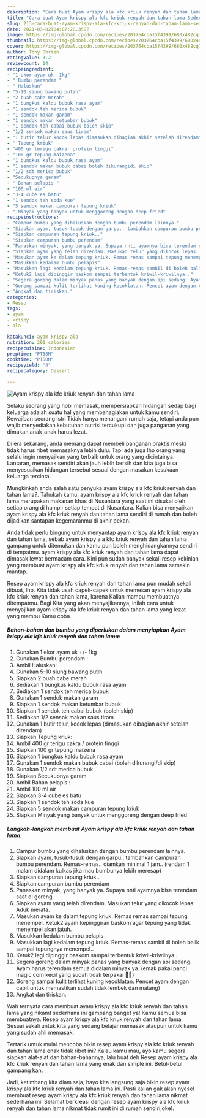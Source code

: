 ```yaml
---
description: "Cara buat Ayam krispy ala kfc kriuk renyah dan tahan lama Sederhana Untuk Jualan"
title: "Cara buat Ayam krispy ala kfc kriuk renyah dan tahan lama Sederhana Untuk Jualan"
slug: 213-cara-buat-ayam-krispy-ala-kfc-kriuk-renyah-dan-tahan-lama-sederhana-untuk-jualan
date: 2021-03-02T04:07:28.358Z
image: https://img-global.cpcdn.com/recipes/203764cba15f4399/680x482cq70/ayam-krispy-ala-kfc-kriuk-renyah-dan-tahan-lama-foto-resep-utama.jpg
thumbnail: https://img-global.cpcdn.com/recipes/203764cba15f4399/680x482cq70/ayam-krispy-ala-kfc-kriuk-renyah-dan-tahan-lama-foto-resep-utama.jpg
cover: https://img-global.cpcdn.com/recipes/203764cba15f4399/680x482cq70/ayam-krispy-ala-kfc-kriuk-renyah-dan-tahan-lama-foto-resep-utama.jpg
author: Tony Obrien
ratingvalue: 3.2
reviewcount: 14
recipeingredient:
- "1 ekor ayam uk  1kg"
- " Bumbu perendam "
- " Haluskan"
- "5-10 siung bawang putih"
- "2 buah cabe merah"
- "1 bungkus kaldu bubuk rasa ayam"
- "1 sendok teh merica bubuk"
- "1 sendok makan garam"
- "1 sendok makan ketumbar bubuk"
- "1 sendok teh cabai bubuk boleh skip"
- "1/2 sensok makan saus tiram"
- "1 butir telur kocok lepas dimasukan dibagian akhir setelah direndam"
- " Tepung kriuk"
- "400 gr terigu cakra  protein tinggi"
- "100 gr tepung maizena"
- "1 bungkus kaldu bubuk rasa ayam"
- "1 sendok makan bubuk cabai boleh dikurangidi skip"
- "1/2 sdt merica bubuk"
- "Secukupnya garam"
- " Bahan pelapis "
- "100 ml air"
- "3-4 cube es batu"
- "1 sendok teh soda kue"
- "5 sendok makan campuran tepung kriuk"
- " Minyak yang banyak untuk menggoreng dengan deep fried"
recipeinstructions:
- "Campur bumbu yang dihaluskan dengan bumbu perendam lainnya."
- "Siapkan ayam, tusuk-tusuk dengan garpu.. tambahkan campuran bumbu perendam. Remas-remas.. diamkan minimal 1 jam.. (rendam 1 malam didalam kulkas jika mau bumbunya lebih meresap)"
- "Siapkan campuran tepung kriuk.."
- "Siapkan campuran bumbu perendam"
- "Panaskan minyak, yang banyak ya. Supaya nnti ayamnya bisa terendam saat di goreng."
- "Siapkan ayam yang telah direndam. Masukan telur yang dikocok lepas. Aduk merata."
- "Masukan ayam ke dalam tepung kriuk. Remas remas sampai tepung menempel. Ketuk2 ayam kepinggiran baskom agar tepung yang tidak menempel akan jatuh."
- "Masukkan kedalam bumbu pelapis"
- "Masukkan lagi kedalam tepung kriuk. Remas-remas sambil di boleh balik sampai tepungnya menempel.."
- "Ketuk2 lagi dipinggir baskom sampai terbentuk kriwil-kriwilnya.."
- "Segera goreng dalam minyak panas yang banyak dengan api sedang. Ayam harus terendam semua didalam minyak ya. (emak pakai panci magic com kecil yang sudah tidak terpakai 😬😬)"
- "Goreng sampai kulit terlihat kuning kecoklatan. Pencet ayam dengan capit untuk memastikan sudah tidak lembek dan matang)"
- "Angkat dan tiriskan."
categories:
- Resep
tags:
- ayam
- krispy
- ala

katakunci: ayam krispy ala 
nutrition: 291 calories
recipecuisine: Indonesian
preptime: "PT38M"
cooktime: "PT50M"
recipeyield: "4"
recipecategory: Dessert

---
```



![Ayam krispy ala kfc kriuk renyah dan tahan lama](https://img-global.cpcdn.com/recipes/203764cba15f4399/680x482cq70/ayam-krispy-ala-kfc-kriuk-renyah-dan-tahan-lama-foto-resep-utama.jpg)

Selaku seorang yang hobi memasak, mempersiapkan hidangan sedap bagi keluarga adalah suatu hal yang membahagiakan untuk kamu sendiri. Kewajiban seorang istri Tidak hanya menangani rumah saja, tetapi anda pun wajib menyediakan kebutuhan nutrisi tercukupi dan juga panganan yang dimakan anak-anak harus lezat.

Di era  sekarang, anda memang dapat membeli panganan praktis meski tidak harus ribet memasaknya lebih dulu. Tapi ada juga lho orang yang selalu ingin menyajikan yang terbaik untuk orang yang dicintainya. Lantaran, memasak sendiri akan jauh lebih bersih dan kita juga bisa menyesuaikan hidangan tersebut sesuai dengan masakan kesukaan keluarga tercinta. 



Mungkinkah anda salah satu penyuka ayam krispy ala kfc kriuk renyah dan tahan lama?. Tahukah kamu, ayam krispy ala kfc kriuk renyah dan tahan lama merupakan makanan khas di Nusantara yang saat ini disukai oleh setiap orang di hampir setiap tempat di Nusantara. Kalian bisa menyajikan ayam krispy ala kfc kriuk renyah dan tahan lama sendiri di rumah dan boleh dijadikan santapan kegemaranmu di akhir pekan.

Anda tidak perlu bingung untuk menyantap ayam krispy ala kfc kriuk renyah dan tahan lama, sebab ayam krispy ala kfc kriuk renyah dan tahan lama gampang untuk ditemukan dan kamu pun boleh menghidangkannya sendiri di tempatmu. ayam krispy ala kfc kriuk renyah dan tahan lama dapat dimasak lewat bermacam cara. Kini pun sudah banyak sekali resep kekinian yang membuat ayam krispy ala kfc kriuk renyah dan tahan lama semakin mantap.

Resep ayam krispy ala kfc kriuk renyah dan tahan lama pun mudah sekali dibuat, lho. Kita tidak usah capek-capek untuk memesan ayam krispy ala kfc kriuk renyah dan tahan lama, karena Kalian mampu membuatnya ditempatmu. Bagi Kita yang akan menyajikannya, inilah cara untuk menyajikan ayam krispy ala kfc kriuk renyah dan tahan lama yang lezat yang mampu Kamu coba.

<!--inarticleads1-->

##### Bahan-bahan dan bumbu yang diperlukan dalam menyiapkan Ayam krispy ala kfc kriuk renyah dan tahan lama:

1. Gunakan 1 ekor ayam uk +/- 1kg
1. Gunakan  Bumbu perendam :
1. Ambil  Haluskan:
1. Gunakan 5-10 siung bawang putih
1. Siapkan 2 buah cabe merah
1. Sediakan 1 bungkus kaldu bubuk rasa ayam
1. Sediakan 1 sendok teh merica bubuk
1. Gunakan 1 sendok makan garam
1. Siapkan 1 sendok makan ketumbar bubuk
1. Siapkan 1 sendok teh cabai bubuk (boleh skip)
1. Sediakan 1/2 sensok makan saus tiram
1. Gunakan 1 butir telur, kocok lepas (dimasukan dibagian akhir setelah direndam)
1. Siapkan  Tepung kriuk:
1. Ambil 400 gr terigu cakra / protein tinggi
1. Siapkan 100 gr tepung maizena
1. Siapkan 1 bungkus kaldu bubuk rasa ayam
1. Gunakan 1 sendok makan bubuk cabai (boleh dikurangi/di skip)
1. Gunakan 1/2 sdt merica bubuk
1. Siapkan Secukupnya garam
1. Ambil  Bahan pelapis :
1. Ambil 100 ml air
1. Siapkan 3-4 cube es batu
1. Siapkan 1 sendok teh soda kue
1. Siapkan 5 sendok makan campuran tepung kriuk
1. Siapkan  Minyak yang banyak untuk menggoreng dengan deep fried




<!--inarticleads2-->

##### Langkah-langkah membuat Ayam krispy ala kfc kriuk renyah dan tahan lama:

1. Campur bumbu yang dihaluskan dengan bumbu perendam lainnya.
1. Siapkan ayam, tusuk-tusuk dengan garpu.. tambahkan campuran bumbu perendam. Remas-remas.. diamkan minimal 1 jam.. (rendam 1 malam didalam kulkas jika mau bumbunya lebih meresap)
1. Siapkan campuran tepung kriuk..
1. Siapkan campuran bumbu perendam
1. Panaskan minyak, yang banyak ya. Supaya nnti ayamnya bisa terendam saat di goreng.
1. Siapkan ayam yang telah direndam. Masukan telur yang dikocok lepas. Aduk merata.
1. Masukan ayam ke dalam tepung kriuk. Remas remas sampai tepung menempel. Ketuk2 ayam kepinggiran baskom agar tepung yang tidak menempel akan jatuh.
1. Masukkan kedalam bumbu pelapis
1. Masukkan lagi kedalam tepung kriuk. Remas-remas sambil di boleh balik sampai tepungnya menempel..
1. Ketuk2 lagi dipinggir baskom sampai terbentuk kriwil-kriwilnya..
1. Segera goreng dalam minyak panas yang banyak dengan api sedang. Ayam harus terendam semua didalam minyak ya. (emak pakai panci magic com kecil yang sudah tidak terpakai 😬😬)
1. Goreng sampai kulit terlihat kuning kecoklatan. Pencet ayam dengan capit untuk memastikan sudah tidak lembek dan matang)
1. Angkat dan tiriskan.




Wah ternyata cara membuat ayam krispy ala kfc kriuk renyah dan tahan lama yang nikamt sederhana ini gampang banget ya! Kamu semua bisa membuatnya. Resep ayam krispy ala kfc kriuk renyah dan tahan lama Sesuai sekali untuk kita yang sedang belajar memasak ataupun untuk kamu yang sudah ahli memasak.

Tertarik untuk mulai mencoba bikin resep ayam krispy ala kfc kriuk renyah dan tahan lama enak tidak ribet ini? Kalau kamu mau, ayo kamu segera siapkan alat-alat dan bahan-bahannya, lalu buat deh Resep ayam krispy ala kfc kriuk renyah dan tahan lama yang enak dan simple ini. Betul-betul gampang kan. 

Jadi, ketimbang kita diam saja, hayo kita langsung saja bikin resep ayam krispy ala kfc kriuk renyah dan tahan lama ini. Pasti kalian gak akan nyesel membuat resep ayam krispy ala kfc kriuk renyah dan tahan lama nikmat sederhana ini! Selamat berkreasi dengan resep ayam krispy ala kfc kriuk renyah dan tahan lama nikmat tidak rumit ini di rumah sendiri,oke!.

